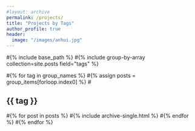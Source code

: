 ```yaml
---
#layout: archive
permalink: /projects/
title: "Projects by Tags"
author_profile: true
header:
  image: "/images/anhui.jpg"
---
```


#{% include base_path %}
#{% include group-by-array collection=site.posts field="tags" %}

#{% for tag in group_names %}
  #{% assign posts = group_items[forloop.index0] %}
  #<h2 id="{{ tag | slugify }}" class="archive__subtitle">{{ tag }}</h2>
  #{% for post in posts %}
    #{% include archive-single.html %}
  #{% endfor %}
#{% endfor %}